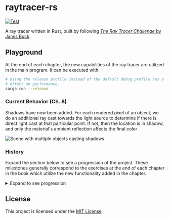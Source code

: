 # raytracer-rs

[![Test](https://github.com/cdriehuys/raytracer/actions/workflows/ci.yml/badge.svg?branch=main)](https://github.com/cdriehuys/raytracer/actions/workflows/ci.yml)

A ray tracer written in Rust, built by following
[*The Ray Tracer Challenge* by Jamis Buck][ray-tracer-challenge].

## Playground

At the end of each chapter, the new capabilities of the ray tracer are utilized
in the main program. It can be executed with:

```bash
# Using the release profile instead of the default debug profile has a massive
# effect on performance.
cargo run --release
```

### Current Behavior (Ch. 8)

Shadows have now been added. For each rendered pixel of an object, we do an
additional ray cast towards the light source to determine if there is direct
light cast at that particular point. If not, then the location is in shadow, and
only the material's ambient reflection affects the final color

![Scene with multiple objects casting shadows](https://user-images.githubusercontent.com/4708504/113627022-bf21a700-9617-11eb-80a4-a1422361fe06.png)

### History

Expand the section below to see a progression of the project. These milestones
generally correspond to the exercises at the end of each chapter in the book
which utilize the new functionality added in the chapter.

<details>
  <summary>Expand to see progression</summary>

#### Canvas Usage (Ch. 2)

This was the first visual output from the project. It exercised basic tuple math
to compute the trajectory of a projectile and used the new canvas to plot the
projectile's position over time.

![projectile motion plot](https://user-images.githubusercontent.com/4708504/112875950-b6f6c400-9079-11eb-9832-253ac0f83d82.png)

#### Matrix Transforms (Ch. 4)

The next major addition was matrix transformations which allows us to use a
consistent operation (matrix multiplication) to perform arbitrary transforms of
objects. For example, the hour markers on a clock can be drawn by applying
rotations to a single hour marker as shown in the image:

![raytracer clock](https://user-images.githubusercontent.com/4708504/113330377-80b48100-92d3-11eb-9b9e-b1d1498bd6c4.png)

#### Casting Rays (Ch. 5)

The next step was actually casting rays to produce the silhouette of a sphere.
The sphere is a unit-sphere located at the origin. Rays are cast from a point in
space towards a "wall" behind the sphere. Locations on the wall are colored red
if the ray hits the sphere. This produces an image like:

![Ray traced sphere silhouette](https://user-images.githubusercontent.com/4708504/113485288-99eb3800-9461-11eb-87ba-c232ccf0587b.png)

#### Light and Shading (Ch. 6)

Objects now have an associated material. The material utilizes ambient, diffuse,
and specular reflections to produce a specific color at each position on the
sphere. When rendered with a light source, the sphere looks like:

![Ray traced sphere](https://user-images.githubusercontent.com/4708504/113493009-aaff6d80-9490-11eb-9430-f4386fff04ea.png)

### Making a Scene (Ch. 7)

The ray tracer now has abstractions for groups of objects that make up a scene
as well as an abstraction for positioning the camera. This makes it much easier
to render scenes with multiple objects, like the following:

![Scene with multiple objects](https://user-images.githubusercontent.com/4708504/113522646-33484600-9557-11eb-9dbe-ca98847cb582.png)

</details>

## License

This project is licensed under the [MIT License](LICENSE).

[ray-tracer-challenge]: http://www.raytracerchallenge.com/
